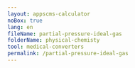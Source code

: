 ```yaml
---
layout: appscms-calculator
noBox: true
lang: en
fileName: partial-pressure-ideal-gas
folderName: physical-chemisty
tool: medical-converters
permalink: /partial-pressure-ideal-gas
---
```

